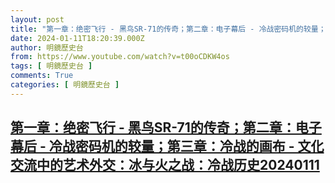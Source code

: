 ```yaml
---
layout: post
title: "第一章：绝密飞行 - 黑鸟SR-71的传奇；第二章：电子幕后 - 冷战密码机的较量；第三章：冷战的画布 - 文化交流中的艺术外交：冰与火之战：冷战历史20240111"
date: 2024-01-11T18:20:39.000Z
author: 明鏡歷史台
from: https://www.youtube.com/watch?v=t00oCDKW4os
tags: [ 明鏡歷史台 ]
comments: True
categories: [ 明鏡歷史台 ]
---
```

<!--1704997239000-->
[第一章：绝密飞行 - 黑鸟SR-71的传奇；第二章：电子幕后 - 冷战密码机的较量；第三章：冷战的画布 - 文化交流中的艺术外交：冰与火之战：冷战历史20240111](https://www.youtube.com/watch?v=t00oCDKW4os)
------

<div>

</div>
